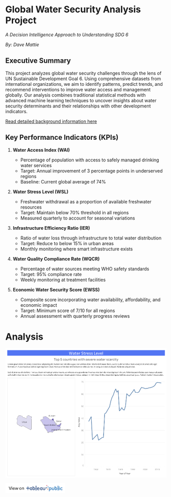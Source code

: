# Global Water Security Analysis Project
*A Decision Intelligence Approach to Understanding SDG 6*

*By: Dave Mattie*

## Executive Summary
This project analyzes global water security challenges through the lens of UN Sustainable Development Goal 6. Using comprehensive datasets from international organizations, we aim to identify patterns, predict trends, and recommend interventions to improve water access and management globally. Our analysis combines traditional statistical methods with advanced machine learning techniques to uncover insights about water security determinants and their relationships with other development indicators.

[Read detailed background information here](Background.md)

## Key Performance Indicators (KPIs)

1. **Water Access Index (WAI)**
   - Percentage of population with access to safely managed drinking water services
   - Target: Annual improvement of 3 percentage points in underserved regions
   - Baseline: Current global average of 74%

2. **Water Stress Level (WSL)**
   - Freshwater withdrawal as a proportion of available freshwater resources
   - Target: Maintain below 70% threshold in all regions
   - Measured quarterly to account for seasonal variations

3. **Infrastructure Efficiency Ratio (IER)**
   - Ratio of water loss through infrastructure to total water distribution
   - Target: Reduce to below 15% in urban areas
   - Monthly monitoring where smart infrastructure exists

4. **Water Quality Compliance Rate (WQCR)**
   - Percentage of water sources meeting WHO safety standards
   - Target: 95% compliance rate
   - Weekly monitoring at treatment facilities

5. **Economic Water Security Score (EWSS)**
   - Composite score incorporating water availability, affordability, and economic impact
   - Target: Minimum score of 7/10 for all regions
   - Annual assessment with quarterly progress reviews

# Analysis

![Water Scarcity](img/WaterScarcity.png)

<a href="https://public.tableau.com/views/WaterScarcity_17394071173560/WaterStressLevel?:language=en-US&publish=yes&:sid=&:redirect=auth&:display_count=n&:origin=viz_share_link">
    <img src="img/view-on-tableau-public.png" alt="View on Tableau Public" height="30" >
</a>


